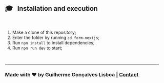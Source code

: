 ## 🎓 &nbsp; Installation and execution

<br />

01. Make a clone of this repository;
00. Enter the folder by running `cd form-nextjs`;
00. Run `npm install` to install dependencies;
00. Run `npm run dev` to start;

<br />

---

### Made with ♥ by Guilherme Gonçalves Lisboa |  [Contact](https://www.linkedin.com/in/guilhermegon%C3%A7alveslisboa/)

